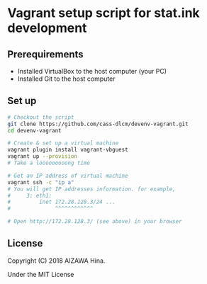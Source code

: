 Vagrant setup script for stat.ink development
=============================================

Prerequirements
---------------

- Installed VirtualBox to the host computer (your PC)
- Installed Git to the host computer

Set up
------

```sh
# Checkout the script
git clone https://github.com/cass-dlcm/devenv-vagrant.git
cd devenv-vagrant

# Create & set up a virtual machine
vagrant plugin install vagrant-vbguest
vagrant up --provision
# Take a looooooooong time

# Get an IP address of virtual machine
vagrant ssh -c "ip a"
# You will get IP addresses information. for example,
#     3: eth1:
#         inet 172.28.128.3/24 ...
#              ^^^^^^^^^^^^

# Open http://172.28.128.3/ (see above) in your browser
```

License
-------

Copyright (C) 2018 AIZAWA Hina.

Under the MIT License
